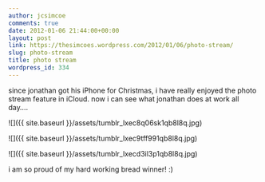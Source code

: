 ```yaml
---
author: jcsimcoe
comments: true
date: 2012-01-06 21:44:00+00:00
layout: post
link: https://thesimcoes.wordpress.com/2012/01/06/photo-stream/
slug: photo-stream
title: photo stream
wordpress_id: 334
---
```


since jonathan got his iPhone for Christmas, i have really enjoyed the photo stream feature in iCloud. now i can see what jonathan does at work all day….




![]({{ site.baseurl }}/assets/tumblr_lxec8q06sk1qb8l8q.jpg)




![]({{ site.baseurl }}/assets/tumblr_lxec9tff991qb8l8q.jpg)




![]({{ site.baseurl }}/assets/tumblr_lxecd3il3p1qb8l8q.jpg)




i am so proud of my hard working bread winner! :)
